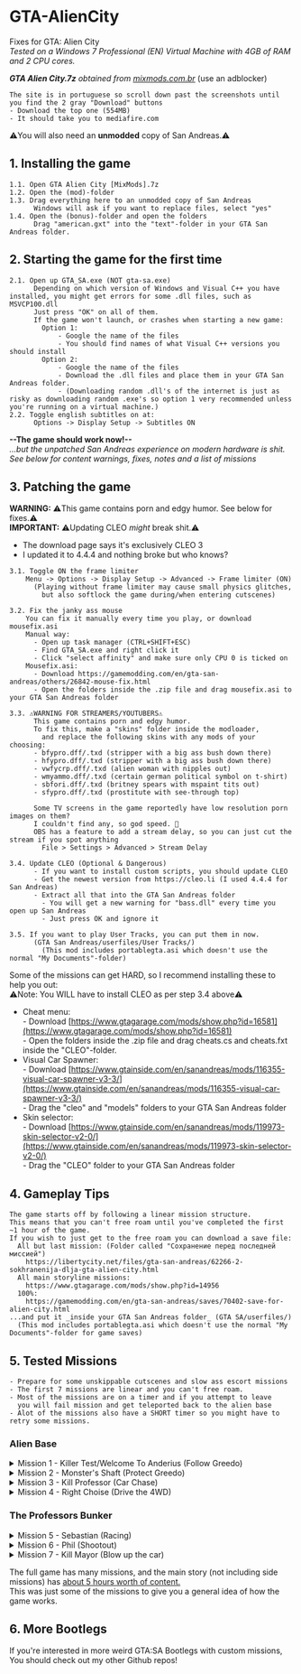 # GTA-AlienCity
Fixes for GTA: Alien City<br>
*Tested on a Windows 7 Professional (EN) Virtual Machine with 4GB of RAM and 2 CPU cores.*<br>

***GTA Alien City.7z** obtained from [mixmods.com.br](https://www.mixmods.com.br/2021/03/gta-alien-city-anderius-repack-modloader-traducao/)* (use an adblocker)<br>
```
The site is in portuguese so scroll down past the screenshots until you find the 2 gray "Download" buttons
- Download the top one (554MB)
- It should take you to mediafire.com
```
⚠️You will also need an **unmodded** copy of San Andreas.⚠️

## 1. Installing the game
```
1.1. Open GTA Alien City [MixMods].7z
1.2. Open the (mod)-folder
1.3. Drag everything here to an unmodded copy of San Andreas
      Windows will ask if you want to replace files, select "yes"
1.4. Open the (bonus)-folder and open the folders
      Drag "american.gxt" into the "text"-folder in your GTA San Andreas folder.
```

## 2. Starting the game for the first time
```
2.1. Open up GTA_SA.exe (NOT gta-sa.exe)
      Depending on which version of Windows and Visual C++ you have installed, you might get errors for some .dll files, such as MSVCP100.dll
      Just press "OK" on all of them.
      If the game won't launch, or crashes when starting a new game:
        Option 1:
            - Google the name of the files
            - You should find names of what Visual C++ versions you should install
        Option 2:
            - Google the name of the files
            - Download the .dll files and place them in your GTA San Andreas folder.
            - (Downloading random .dll's of the internet is just as risky as downloading random .exe's so option 1 very recommended unless you're running on a virtual machine.)
2.2. Toggle english subtitles on at:
      Options -> Display Setup -> Subtitles ON
```

**--The game should work now!--**<br>
*...but the unpatched San Andreas experience on modern hardware is shit.<br>
See below for content warnings, fixes, notes and a list of missions*<br>

## 3. Patching the game
**WARNING:** ⚠️This game contains porn and edgy humor. See below for fixes.⚠️<br> 
**IMPORTANT:** ⚠️Updating CLEO _might_ break shit.⚠️<br>
  - The download page says it's exclusively CLEO 3
  - I updated it to 4.4.4 and nothing broke but who knows?
```
3.1. Toggle ON the frame limiter
    Menu -> Options -> Display Setup -> Advanced -> Frame limiter (ON)
      (Playing without frame limiter may cause small physics glitches,
        but also softlock the game during/when entering cutscenes)

3.2. Fix the janky ass mouse
    You can fix it manually every time you play, or download mousefix.asi
    Manual way:
      - Open up task manager (CTRL+SHIFT+ESC)
      - Find GTA_SA.exe and right click it
      - Click "select affinity" and make sure only CPU 0 is ticked on
    Mousefix.asi:
      - Download https://gamemodding.com/en/gta-san-andreas/others/26842-mouse-fix.html
      - Open the folders inside the .zip file and drag mousefix.asi to your GTA San Andreas folder

3.3. ⚠️WARNING FOR STREAMERS/YOUTUBERS⚠️
      This game contains porn and edgy humor.
      To fix this, make a "skins" folder inside the modloader,
        and replace the following skins with any mods of your choosing:
      - bfypro.dff/.txd (stripper with a big ass bush down there)
      - hfypro.dff/.txd (stripper with a big ass bush down there)
      - vwfycrp.dff/.txd (alien woman with nipples out)
      - wmyammo.dff/.txd (certain german political symbol on t-shirt)
      - sbfori.dff/.txd (britney spears with mspaint tits out)
      - sfypro.dff/.txd (prostitute with see-through top)

      Some TV screens in the game reportedly have low resolution porn images on them?
      I couldn't find any, so god speed. 🫡
      OBS has a feature to add a stream delay, so you can just cut the stream if you spot anything
        File > Settings > Advanced > Stream Delay

3.4. Update CLEO (Optional & Dangerous)
      - If you want to install custom scripts, you should update CLEO
      - Get the newest version from https://cleo.li (I used 4.4.4 for San Andreas)
      - Extract all that into the GTA San Andreas folder
        - You will get a new warning for "bass.dll" every time you open up San Andreas
        - Just press OK and ignore it
      
3.5. If you want to play User Tracks, you can put them in now.
      (GTA San Andreas/userfiles/User Tracks/)
        (This mod includes portablegta.asi which doesn't use the normal "My Documents"-folder)
```

Some of the missions can get HARD, so I recommend installing these to help you out:<br>
⚠️Note: You WILL have to install CLEO as per step 3.4 above⚠️<br>
- Cheat menu:<br>
      - Download [https://www.gtagarage.com/mods/show.php?id=16581](https://www.gtagarage.com/mods/show.php?id=16581)<br>
      - Open the folders inside the .zip file and drag cheats.cs and cheats.fxt inside the "CLEO"-folder.<br>
- Visual Car Spawner:<br>
      - Download [https://www.gtainside.com/en/sanandreas/mods/116355-visual-car-spawner-v3-3/](https://www.gtainside.com/en/sanandreas/mods/116355-visual-car-spawner-v3-3/)<br>
      - Drag the "cleo" and "models" folders to your GTA San Andreas folder<br>
- Skin selector:<br>
      - Download [https://www.gtainside.com/en/sanandreas/mods/119973-skin-selector-v2-0/](https://www.gtainside.com/en/sanandreas/mods/119973-skin-selector-v2-0/)<br>
      - Drag the "CLEO" folder to your GTA San Andreas folder<br>

## 4. Gameplay Tips
```
The game starts off by following a linear mission structure.
This means that you can't free roam until you've completed the first ~1 hour of the game.
If you wish to just get to the free roam you can download a save file:
  All but last mission: (Folder called "Сохранение перед последней миссией")
    https://libertycity.net/files/gta-san-andreas/62266-2-sokhranenija-dlja-gta-alien-city.html
  All main storyline missions:
    https://www.gtagarage.com/mods/show.php?id=14956
  100%:
    https://gamemodding.com/en/gta-san-andreas/saves/70402-save-for-alien-city.html
...and put it _inside your GTA San Andreas folder_ (GTA SA/userfiles/)
  (This mod includes portablegta.asi which doesn't use the normal "My Documents"-folder for game saves)
```

## 5. Tested Missions
```
- Prepare for some unskippable cutscenes and slow ass escort missions
- The first 7 missions are linear and you can't free roam.
- Most of the missions are on a timer and if you attempt to leave
  you will fail mission and get teleported back to the alien base
- Alot of the missions also have a SHORT timer so you might have to retry some missions.
```
### Alien Base
<details><summary>Mission 1 - Killer Test/Welcome To Anderius (Follow Greedo)</summary>
     <pre>
- Gameplay: https://www.youtube.com/watch?v=BtlQSutMYYY
- Follow Greedo through the alien base
- Do NOT go too far away from him or you will fail the mission
- Go upstairs and get into the car marked on the map
- Drive to the target on the map and kill him
- Drive back to the alien base
     </pre>
</details>
<details><summary>Mission 2 - Monster's Shaft (Protect Greedo)</summary>
     <pre>
⚠️IMPORTANT: This mission may softlock after ending. Here's how to avoid it.⚠️
  1. Press CTRL+SHIFT+ESC and right click on GTA_SA.exe
  2. Select "affinity" and untick every box except for "CPU 0".
  3. Open the games pause menu
  4. Go to Options -> Display Setup -> Advanced and toggle Frame Limiter OFF
- Gameplay: https://www.youtube.com/watch?v=XjPRst4OQQE
- Follow Greedo to the car
- Follow the dots on the map and drive to your location
- Exit the car and follow him down the elevator
- Greedo will give you a shotgun to protect him while he's fixing the elevator
  - Do NOT leave the platform
  - The shotgun has a fair spread so just keep turning and shoot whatever's close
  - Do NOT waste time with far away or big groups of zombies to prevent them from sneaking close
     </pre>
</details>
<details>
      <summary>Mission 3 - Kill Professor (Car Chase)</summary>
      <pre>
- Gameplay: https://www.youtube.com/watch?v=jkmq7RnWdHA
- Follow Greedo to the car
- Drive to an underground parking garage
- Watch a shoot-out cutscene
- Chase some guy with the car
- Watch another shoot-out cutscene
      </pre>
</details>
<details>
      <summary>Mission 4 - Right Choise (Drive the 4WD)</summary>
      <pre>
- Gameplay: https://www.youtube.com/watch?v=lBifjubU_oA
- Drive to the desert
- Take the truck
- Drive to a place in the middle of nowhere
- Watch a cutscene of CJ taking a piss
      </pre>
</details>

### The Professors Bunker
<details>
      <summary>Mission 5 - Sebastian (Racing)</summary>
      <pre>
- Gameplay: https://www.youtube.com/watch?v=hu9f2hO_CaI
- Drive the professor to his friends garage
- Choose a car
- Race through the city
      </pre>
</details>
<details>
      <summary>Mission 6 - Phil (Shootout)</summary>
      <pre>
- Gameplay: https://www.youtube.com/watch?v=EnXNNSH_Bik
- Drive the professor to his friends cookout
- Some aliens come do a shootout
- Drive to the next spot
- Leave the car and sneakily follow some guy (kill a bunch of alien guards)
- Kill the guy you're following
- Drive back home
      </pre>
</details>
<details>
      <summary>Mission 7 - Kill Mayor (Blow up the car)</summary>
      <pre>
- Gameplay: https://www.youtube.com/watch?v=1hniqoeVc0U
- Drive to the other side of the city
- Take the van
- Drive it towards the convoy
- Drive the van into the limo
- Jump out before the cars hit because it's gonna blow up
- You will get shot at so quickly go to the marker on the map (jump over the fence)
- Go to the marker and get launched to the sky
- Skydive to the car marked on the map
- Drive to the safe house
           
From this point on free roam will be enabled.
You're free to do whatever around Alien City!
      </pre>
</details>

The full game has many missions, and the main story (not including side missions) has [about 5 hours worth of content.](https://www.youtube.com/watch?v=15ZiZr7Eios)<br>
This was just some of the missions to give you a general idea of how the game works.

## 6. More Bootlegs
If you're interested in more weird GTA:SA Bootlegs with custom missions,<br>
You should check out my other Github repos!<br>
